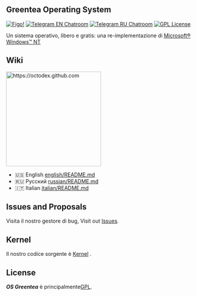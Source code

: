 ## Greentea Operating System

[![Figo!](https://cdn.rawgit.com/sindresorhus/awesome/d7305f38d29fed78fa85652e3a63e154dd8e8829/media/badge.svg)](https://github.com/OSGreentea/Kernel)
[![Telegram EN Chatroom](https://img.shields.io/badge/Telegram-Greentea%20EN-blue.svg)](https://telegram.me/greentea_en)
[![Telegram RU Chatroom](https://img.shields.io/badge/Telegram-Greentea%20RU-blue.svg)](https://telegram.me/greentea_ru)
[![GPL License](https://img.shields.io/badge/License-GNU%20GPLv2-green.svg?style=flat)](https://github.com/GreenteaOS/Greentea#license)

Un sistema operativo, libero e gratis: una re-implementazione di  [Microsoft® Windows™ NT](https://en.wikipedia.org/wiki/Windows_NT)

## Wiki

<a href="https://octodex.github.com"><img alt="https://octodex.github.com" src="https://cloud.githubusercontent.com/assets/3642643/17365226/9a2ee7b2-598d-11e6-8adb-42271309c3e0.png" width="256"></a>

* :us: English [english/README.md](english/README.md)
* :ru: Русский [russian/README.md](russian/README.md)
* :it: Italian [italian/README.md](italian/README.md)

## Issues and Proposals

Visita il nostro gestore di bug, Visit out [Issues](https://github.com/GreenteaOS/Greentea/issues).

## Kernel

Il nostro codice sorgente è  [Kernel](https://github.com/GreenteaOS/Kernel) .
## License

___OS Greentea___ è principalmente[GPL](https://en.wikipedia.org/wiki/GNU_General_Public_License).

